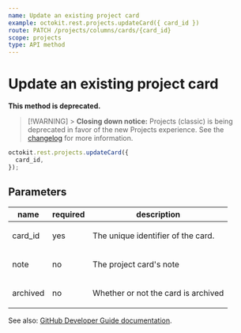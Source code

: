 ```yaml
---
name: Update an existing project card
example: octokit.rest.projects.updateCard({ card_id })
route: PATCH /projects/columns/cards/{card_id}
scope: projects
type: API method
---
```


# Update an existing project card

**This method is deprecated.**

> [!WARNING] > **Closing down notice:** Projects (classic) is being deprecated in favor of the new Projects experience.
> See the [changelog](https://github.blog/changelog/2024-05-23-sunset-notice-projects-classic/) for more information.

```js
octokit.rest.projects.updateCard({
  card_id,
});
```

## Parameters

<table>
  <thead>
    <tr>
      <th>name</th>
      <th>required</th>
      <th>description</th>
    </tr>
  </thead>
  <tbody>
    <tr><td>card_id</td><td>yes</td><td>

The unique identifier of the card.

</td></tr>
<tr><td>note</td><td>no</td><td>

The project card's note

</td></tr>
<tr><td>archived</td><td>no</td><td>

Whether or not the card is archived

</td></tr>
  </tbody>
</table>

See also: [GitHub Developer Guide documentation](https://docs.github.com/rest/projects/cards#update-an-existing-project-card).
